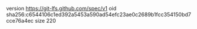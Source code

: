 version https://git-lfs.github.com/spec/v1
oid sha256:c6544106c1ed392a5453a590ad54efc23ae0c2689b1fcc354150bd7cce76a4ec
size 220
